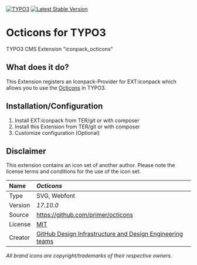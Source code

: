 [![TYPO3](https://img.shields.io/badge/TYPO3-iconpack-%23f49700?style=for-the-badge)](https://extensions.typo3.org/extension/iconpack/)
[![Latest Stable Version](https://img.shields.io/packagist/v/quellenform/t3x-iconpack-octicons?style=for-the-badge)](https://packagist.org/packages/quellenform/t3x-iconpack-octicons)

# Octicons for TYPO3

TYPO3 CMS Extension "iconpack_octicons"


## What does it do?

This Extension registers an Iconpack-Provider for EXT:iconpack which allows you to use the [Octicons](https://github.com/primer/octicons) in TYPO3.


## Installation/Configuration

1. Install EXT:iconpack from TER/git or with composer
2. Install this Extension from TER/git or with composer
3. Customize configuration (Optional)


## Disclaimer

This extension contains an icon set of another author. Please note the license terms and conditions for the use of the icon set.

| Name    | *Octicons*                                                                                  |
| :------ | :------------------------------------------------------------------------------------------ |
| Type    | SVG, Webfont                                                                                |
| Version | *17.10.0*                                                                                   |
| Source  | https://github.com/primer/octicons                                                          |
| License | [MIT](https://opensource.org/licenses/MIT)                                                  |
| Creator | [GitHub Design Infrastructure and Design Engineering teams](https://primer.style/octicons/) |

*All brand icons are copyright/trademarks of their respective owners.*
